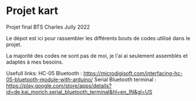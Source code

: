 # Projet kart
 Projet final BTS Charles Jully 2022

Le dépot est ici pour rassembler les différents bouts de codes utilisé dans le projet.

La majorité des codes ne sont pas de moi, je l'ai ai seulement assemblés et adaptés à mes besoins.

Usefull links:
HC-05 Bluetooth : https://microdigisoft.com/interfacing-hc-05-bluetooth-module-with-arduino/
Serial Bluetooth terminal : https://play.google.com/store/apps/details?id=de.kai_morich.serial_bluetooth_terminal&hl=en_IN&gl=US